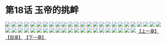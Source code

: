 # 第18话 玉帝的挑衅
![](https://s2.baozimh.com/scomic/sanyanxiaotianlu-samanhua/0/17-2hds/1.jpg)
![](https://s2.baozimh.com/scomic/sanyanxiaotianlu-samanhua/0/17-2hds/2.jpg)
![](https://s2.baozimh.com/scomic/sanyanxiaotianlu-samanhua/0/17-2hds/3.jpg)
![](https://s2.baozimh.com/scomic/sanyanxiaotianlu-samanhua/0/17-2hds/4.jpg)
![](https://s2.baozimh.com/scomic/sanyanxiaotianlu-samanhua/0/17-2hds/5.jpg)
![](https://s2.baozimh.com/scomic/sanyanxiaotianlu-samanhua/0/17-2hds/6.jpg)
![](https://s2.baozimh.com/scomic/sanyanxiaotianlu-samanhua/0/17-2hds/7.jpg)
![](https://s2.baozimh.com/scomic/sanyanxiaotianlu-samanhua/0/17-2hds/8.jpg)
![](https://s2.baozimh.com/scomic/sanyanxiaotianlu-samanhua/0/17-2hds/9.jpg)
![](https://s2.baozimh.com/scomic/sanyanxiaotianlu-samanhua/0/17-2hds/10.jpg)
![](https://s2.baozimh.com/scomic/sanyanxiaotianlu-samanhua/0/17-2hds/11.jpg)
![](https://s2.baozimh.com/scomic/sanyanxiaotianlu-samanhua/0/17-2hds/12.jpg)
![](https://s2.baozimh.com/scomic/sanyanxiaotianlu-samanhua/0/17-2hds/13.jpg)
![](https://s2.baozimh.com/scomic/sanyanxiaotianlu-samanhua/0/17-2hds/14.jpg)
![](https://s2.baozimh.com/scomic/sanyanxiaotianlu-samanhua/0/17-2hds/15.jpg)
![](https://s2.baozimh.com/scomic/sanyanxiaotianlu-samanhua/0/17-2hds/16.jpg)
![](https://s2.baozimh.com/scomic/sanyanxiaotianlu-samanhua/0/17-2hds/17.jpg)
![](https://s2.baozimh.com/scomic/sanyanxiaotianlu-samanhua/0/17-2hds/18.jpg)
![](https://s2.baozimh.com/scomic/sanyanxiaotianlu-samanhua/0/17-2hds/19.jpg)
![](https://s2.baozimh.com/scomic/sanyanxiaotianlu-samanhua/0/17-2hds/20.jpg)
![](https://s2.baozimh.com/scomic/sanyanxiaotianlu-samanhua/0/17-2hds/21.jpg)
![](https://s2.baozimh.com/scomic/sanyanxiaotianlu-samanhua/0/17-2hds/22.jpg)
![](https://s2.baozimh.com/scomic/sanyanxiaotianlu-samanhua/0/17-2hds/23.jpg)
![](https://s2.baozimh.com/scomic/sanyanxiaotianlu-samanhua/0/17-2hds/24.jpg)
![](https://s2.baozimh.com/scomic/sanyanxiaotianlu-samanhua/0/17-2hds/25.jpg)
![](https://s2.baozimh.com/scomic/sanyanxiaotianlu-samanhua/0/17-2hds/26.jpg)
![](https://s2.baozimh.com/scomic/sanyanxiaotianlu-samanhua/0/17-2hds/27.jpg)
![](https://s2.baozimh.com/scomic/sanyanxiaotianlu-samanhua/0/17-2hds/28.jpg)
![](https://s2.baozimh.com/scomic/sanyanxiaotianlu-samanhua/0/17-2hds/29.jpg)
![](https://s2.baozimh.com/scomic/sanyanxiaotianlu-samanhua/0/17-2hds/30.jpg)
![](https://s2.baozimh.com/scomic/sanyanxiaotianlu-samanhua/0/17-2hds/31.jpg)
![](https://s2.baozimh.com/scomic/sanyanxiaotianlu-samanhua/0/17-2hds/32.jpg)
![](https://s2.baozimh.com/scomic/sanyanxiaotianlu-samanhua/0/17-2hds/33.jpg)
![](https://s2.baozimh.com/scomic/sanyanxiaotianlu-samanhua/0/17-2hds/34.jpg)
![](https://s2.baozimh.com/scomic/sanyanxiaotianlu-samanhua/0/17-2hds/35.jpg)
![](https://s2.baozimh.com/scomic/sanyanxiaotianlu-samanhua/0/17-2hds/36.jpg)
![](https://s2.baozimh.com/scomic/sanyanxiaotianlu-samanhua/0/17-2hds/37.jpg)
![](https://s2.baozimh.com/scomic/sanyanxiaotianlu-samanhua/0/17-2hds/38.jpg)
![](https://s2.baozimh.com/scomic/sanyanxiaotianlu-samanhua/0/17-2hds/39.jpg)
![](https://s2.baozimh.com/scomic/sanyanxiaotianlu-samanhua/0/17-2hds/40.jpg)
![](https://s2.baozimh.com/scomic/sanyanxiaotianlu-samanhua/0/17-2hds/41.jpg)
![](https://s2.baozimh.com/scomic/sanyanxiaotianlu-samanhua/0/17-2hds/42.jpg)
![](https://s2.baozimh.com/scomic/sanyanxiaotianlu-samanhua/0/17-2hds/43.jpg)
![](https://s2.baozimh.com/scomic/sanyanxiaotianlu-samanhua/0/17-2hds/44.jpg)
![](https://s2.baozimh.com/scomic/sanyanxiaotianlu-samanhua/0/17-2hds/45.jpg)
![](https://s2.baozimh.com/scomic/sanyanxiaotianlu-samanhua/0/17-2hds/46.jpg)
[【上一章】](./17.md)
[【目录】](./README.md)
[【下一章】](./19.md)
